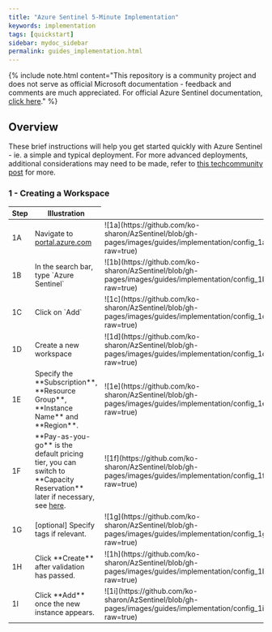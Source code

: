 ```yaml
---
title: "Azure Sentinel 5-Minute Implementation"
keywords: implementation
tags: [quickstart]
sidebar: mydoc_sidebar
permalink: guides_implementation.html
---
```


{% include note.html content="This repository is a community project and does not serve as official Microsoft documentation - feedback and comments are much appreciated. For official Azure Sentinel documentation, <a alt='Azure Sentinel Documentation' href='https://docs.microsoft.com/en-us/azure/sentinel/'>click here</a>." %}

## Overview

These brief instructions will help you get started quickly with Azure Sentinel - ie. a simple and typical deployment. For more advanced deployments, additional considerations may need to be made, refer to <a alt='techcommunitypost' href='https://techcommunity.microsoft.com/t5/azure-sentinel/best-practices-for-designing-an-azure-sentinel-or-azure-security/ba-p/832574'>this techcommunity post</a> for more.

### 1 - Creating a Workspace

<table>
<colgroup>
<col width="10%" />
<col width="30%" />
<col width="60%" />
</colgroup>
<thead>
<tr class="header">
<th>Step</th>
<th>Illustration</th>
</tr>
</thead>
<tbody>
<tr>
<td markdown="span">1A</td>
<td markdown="span">Navigate to <a alt='azureportal' href='https://portal.azure.com'>portal.azure.com</a></td>
<td markdown="span">
![1a](https://github.com/ko-sharon/AzSentinel/blob/gh-pages/images/guides/implementation/config_1a.png?raw=true)</td>
</tr>
<tr>
<td markdown="span">1B</td>
<td markdown="span">In the search bar, type `Azure Sentinel`</td>
<td markdown="span">![1b](https://github.com/ko-sharon/AzSentinel/blob/gh-pages/images/guides/implementation/config_1b.png?raw=true)</td></td>
</tr>
<tr>
<td markdown="span">1C</td>
<td markdown="span">Click on `Add`</td>
<td markdown="span">![1c](https://github.com/ko-sharon/AzSentinel/blob/gh-pages/images/guides/implementation/config_1c.png?raw=true)</td></td>
</tr>
<tr>
<td markdown="span">1D</td>
<td markdown="span">Create a new workspace</td>
<td markdown="span">![1d](https://github.com/ko-sharon/AzSentinel/blob/gh-pages/images/guides/implementation/config_1d.png?raw=true)</td></td>
</tr>
<tr>
<td markdown="span">1E</td>
<td markdown="span">Specify the **Subscription**, **Resource Group**, **Instance Name** and **Region**.</td>
<td markdown="span">![1e](https://github.com/ko-sharon/AzSentinel/blob/gh-pages/images/guides/implementation/config_1e.png?raw=true)</td></td>
</tr>
<tr>
<td markdown="span">1F</td>
<td markdown="span">**Pay-as-you-go** is the default pricing tier, you can switch to **Capacity Reservation** later if necessary, see <a alt='capres' href='https://ko-sharon.github.io/AzSentinel/guides_capres.html'>here</a>.</td>
<td markdown="span">![1f](https://github.com/ko-sharon/AzSentinel/blob/gh-pages/images/guides/implementation/config_1f.png?raw=true)</td></td>
</tr>
<tr>
<td markdown="span">1G</td>
<td markdown="span">[optional] Specify tags if relevant.</td>
<td markdown="span">![1g](https://github.com/ko-sharon/AzSentinel/blob/gh-pages/images/guides/implementation/config_1g.png?raw=true)</td></td>
</tr>
<tr>
<td markdown="span">1H</td>
<td markdown="span">Click **Create** after validation has passed.</td>
<td markdown="span">![1h](https://github.com/ko-sharon/AzSentinel/blob/gh-pages/images/guides/implementation/config_1h.png?raw=true)</td></td>
</tr>
<tr>
<td markdown="span">1I</td>
<td markdown="span">Click **Add** once the new instance appears.</td>
<td markdown="span">![1i](https://github.com/ko-sharon/AzSentinel/blob/gh-pages/images/guides/implementation/config_1i.png?raw=true)</td></td>
</tr>
</tbody>
</table>

